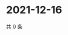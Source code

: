 # 2021-12-16

共 0 条

<!-- BEGIN WEIBO -->
<!-- 最后更新时间 Thu Dec 16 2021 22:11:01 GMT+0800 (China Standard Time) -->

<!-- END WEIBO -->
